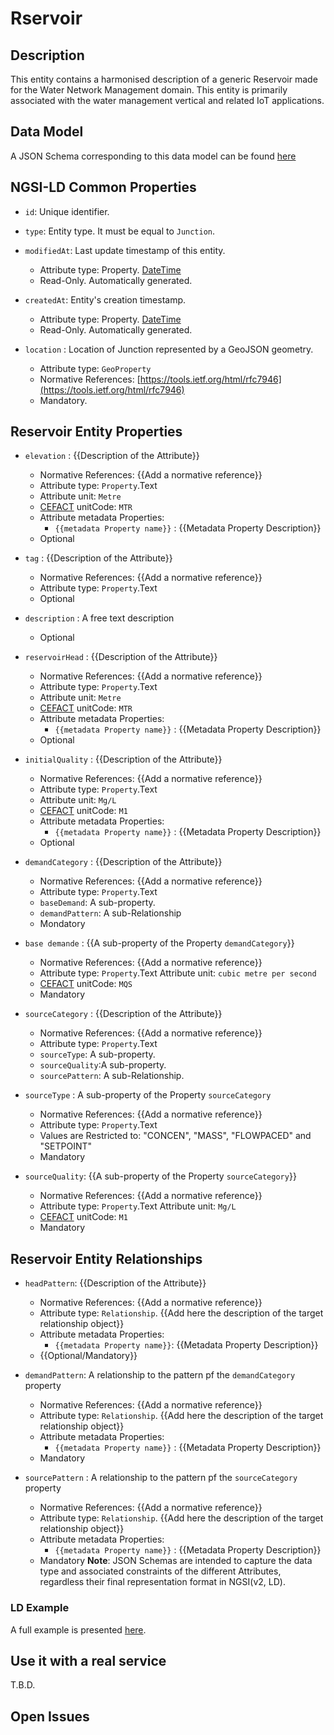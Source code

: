 # Rservoir

## Description
This entity contains a harmonised description of a generic Reservoir made for the Water Network Management domain. This entity is primarily associated with the water management vertical and related IoT applications.
	
## Data Model

A JSON Schema corresponding to this data model can be found [here](../schema.json)

## NGSI-LD Common Properties
-   `id`: Unique identifier.

-   `type`: Entity type. It must be equal to `Junction`.

-   `modifiedAt`: Last update timestamp of this
    entity.

    -   Attribute type: Property. [DateTime](https://schema.org/DateTime)
    -   Read-Only. Automatically generated.

-   `createdAt`: Entity's creation timestamp.

    -   Attribute type: Property. [DateTime](https://schema.org/DateTime)
    -   Read-Only. Automatically generated.

-   `location` : Location of Junction represented by a GeoJSON geometry.

    -   Attribute type: `GeoProperty`
    -   Normative References:
        [https://tools.ietf.org/html/rfc7946](https://tools.ietf.org/html/rfc7946)
    -   Mandatory.

## Reservoir Entity Properties

-   `elevation` : {{Description of the Attribute}}
    -   Normative References: {{Add a normative reference}}
    -   Attribute type: `Property`.Text
    -   Attribute unit: `Metre`
    -   [CEFACT](https://www.unece.org/cefact.html) unitCode: `MTR`
    -   Attribute metadata Properties:
        -   `{{metadata Property name}}` : {{Metadata Property Description}}
    -   Optional

-   `tag` : {{Description of the Attribute}}
    -   Normative References: {{Add a normative reference}}
    -   Attribute type: `Property`.Text
    -   Optional

-   `description` : A free text description
    -   Optional

-   `reservoirHead` : {{Description of the Attribute}}
    -   Normative References: {{Add a normative reference}}
    -   Attribute type: `Property`.Text
    -   Attribute unit: `Metre`
    -   [CEFACT](https://www.unece.org/cefact.html) unitCode: `MTR`
    -   Attribute metadata Properties:
        -   `{{metadata Property name}}` : {{Metadata Property Description}}
    -   Optional
-   `initialQuality` : {{Description of the Attribute}}
    -   Normative References: {{Add a normative reference}}
    -   Attribute type: `Property`.Text
    -   Attribute unit: `Mg/L`
    -   [CEFACT](https://www.unece.org/cefact.html) unitCode: `M1`
    -   Attribute metadata Properties:
        -   `{{metadata Property name}}` : {{Metadata Property Description}}
    -   Optional
-   `demandCategory` : {{Description of the Attribute}}
    -   Normative References: {{Add a normative reference}}
    -   Attribute type: `Property`.Text
    -   `baseDemand`: A sub-property.
    -   `demandPattern`: A sub-Relationship
    -   Mondatory

-   `base demande` : {{A sub-property of the Property `demandCategory`}}
    -   Normative References: {{Add a normative reference}}
    -   Attribute type: `Property`.Text
    Attribute unit: `cubic metre per second`
    -   [CEFACT](https://www.unece.org/cefact.html) unitCode: `MQS`
    -   Mandatory

-   `sourceCategory` : {{Description of the Attribute}}

    -   Normative References: {{Add a normative reference}}
    -   Attribute type: `Property`.Text
    -   `sourceType`: A sub-property.
    -   `sourceQuality`:A sub-property.
    -   `sourcePattern`: A sub-Relationship.

-   `sourceType` : A sub-property of the Property `sourceCategory`
    -   Normative References: {{Add a normative reference}}
    -   Attribute type: `Property`.Text
    -  Values are Restricted to: "CONCEN", "MASS", "FLOWPACED" and "SETPOINT"
    -   Mandatory

-   `sourceQuality`: {{A sub-property of the Property `sourceCategory`}}
    -   Normative References: {{Add a normative reference}}
    -   Attribute type: `Property`.Text
    Attribute unit: `Mg/L`
    -   [CEFACT](https://www.unece.org/cefact.html) unitCode: `M1`
    -   Mandatory

## Reservoir Entity Relationships
-   `headPattern`: {{Description of the Attribute}}

    -   Normative References: {{Add a normative reference}}
    -   Attribute type: `Relationship`.
        {{Add here the description of the target relationship object}}
    -   Attribute metadata Properties:
        -   `{{metadata Property name}}`: {{Metadata Property Description}}
    -   {{Optional/Mandatory}}

-   `demandPattern`: A relationship to the pattern pf the `demandCategory` property
    -   Normative References: {{Add a normative reference}}
    -   Attribute type: `Relationship`.
        {{Add here the description of the target relationship object}}
    -   Attribute metadata Properties:
        -   `{{metadata Property name}}` : {{Metadata Property Description}}
    -   Mandatory

-   `sourcePattern` : A relationship to the pattern pf the `sourceCategory` property
    -   Normative References: {{Add a normative reference}}
    -   Attribute type: `Relationship`.
        {{Add here the description of the target relationship object}}
    -   Attribute metadata Properties:
        -   `{{metadata Property name}}` : {{Metadata Property Description}}
    -   Mandatory
**Note**: JSON Schemas are intended to capture the data type and associated
constraints of the different Attributes, regardless their final representation
format in NGSI(v2, LD).

### LD Example

A full example is presented [here](../example-normalized-ld.jsonld).

## Use it with a real service

T.B.D.

## Open Issues

